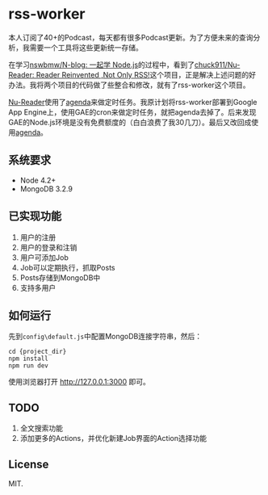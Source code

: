 # rss-worker


本人订阅了40+的Podcast，每天都有很多Podcast更新。为了方便未来的查询分析，我需要一个工具将这些更新统一存储。


在学习[nswbmw/N-blog: 一起学 Node.js](https://github.com/nswbmw/N-blog)的过程中，看到了[chuck911/Nu-Reader: Reader Reinvented ,Not Only RSS!](https://github.com/chuck911/Nu-Reader)这个项目，正是解决上述问题的好办法。我将两个项目的代码做了些整合和修改，就有了rss-worker这个项目。


[Nu-Reader](https://github.com/chuck911/Nu-Reader)使用了[agenda](https://github.com/rschmukler/agenda)来做定时任务。我原计划将rss-worker部署到Google App Engine上，使用GAE的cron来做定时任务，就把agenda去掉了。后来发现GAE的Node.js环境是没有免费额度的（白白浪费了我30几刀）。最后又改回成使用[agenda](https://github.com/rschmukler/agenda)。


## 系统要求

*	Node 4.2+
*	MongoDB 3.2.9


## 已实现功能

1. 用户的注册
2. 用户的登录和注销
3. 用户可添加Job
4. Job可以定期执行，抓取Posts
5. Posts存储到MongoDB中
6. 支持多用户


## 如何运行

先到`config\default.js`中配置MongoDB连接字符串，然后：

```
cd {project_dir}
npm install
npm run dev
```

使用浏览器打开 http://127.0.0.1:3000 即可。



## TODO

1. 全文搜索功能
2. 添加更多的Actions，并优化新建Job界面的Action选择功能


## License

MIT.



